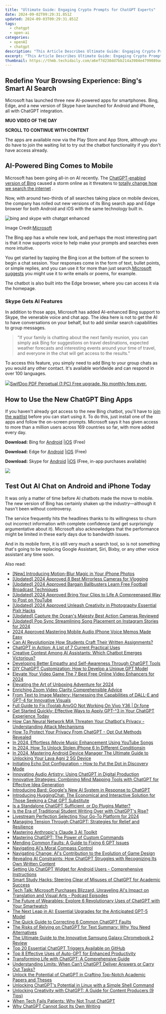 ```yaml
---
title: "Ultimate Guide: Engaging Crypto Prompts for ChatGPT Experts"
date: 2024-09-02T09:29:31.851Z
updated: 2024-09-03T09:29:31.851Z
tags:
  - chatgpt
  - open-ai
categories:
  - openAI
  - chatgpt
description: "This Article Describes Ultimate Guide: Engaging Crypto Prompts for ChatGPT Experts"
excerpt: "This Article Describes Ultimate Guide: Engaging Crypto Prompts for ChatGPT Experts"
thumbnail: https://thmb.techidaily.com/a6ef7d238dd7bb214a3984e4799089ad86b5e4b6f433cd32ec9f580258b7206c.jpg
---
```


## Redefine Your Browsing Experience: Bing's Smart AI Search

 Microsoft has launched three new AI-powered apps for smartphones. Bing, Edge, and a new version of Skype have launched for Android and iPhone, all with ChatGPT integration.

 **MUO VIDEO OF THE DAY**

 **SCROLL TO CONTINUE WITH CONTENT**

 The apps are available now via the Play Store and App Store, although you do have to join the waiting list to try out the chatbot functionality if you don't have access already.

## AI-Powered Bing Comes to Mobile

 Microsoft has been going all-in on AI recently. The [ChatGPT-enabled version of Bing](https://www.makeuseof.com/microsoft-bing-gets-chatgpt-ai/) caused a storm online as it threatens to [totally change how we search the internet](https://www.makeuseof.com/is-chatgpt-search-engine-threat/) .

 Now, with around two-thirds of all searches taking place on mobile devices, the company has rolled out new versions of its Bing search app and Edge browser for both Android and iOS with the same technology built in.

![bing and skype with chatgpt enhanced](https://static1.makeuseofimages.com/wordpress/wp-content/uploads/2023/02/bing-and-skype-with-chatgpt-enhanced.jpg)

 Image Credit:[Microsoft](https://blogs.microsoft.com/blog/2023/02/22/the-new-bing-preview-experience-arrives-on-bing-and-edge-mobile-apps-introducing-bing-now-in-skype/)

 The Bing app has a whole new look, and perhaps the most interesting part is that it now supports voice to help make your prompts and searches even more intuitive.

 You get started by tapping the Bing icon at the bottom of the screen to begin a chat session. Your responses come in the form of text, bullet points, or simple replies, and you can use it for more than just search.[Microsoft suggests](https://blogs.microsoft.com/blog/2023/02/22/the-new-bing-preview-experience-arrives-on-bing-and-edge-mobile-apps-introducing-bing-now-in-skype/) you might use it to write emails or poems, for example.

 The chatbot is also built into the Edge browser, where you can access it via the homepage.

### Skype Gets AI Features

 In addition to those apps, Microsoft has added AI-enhanced Bing support to Skype, the venerable voice and chat app. The idea here is not to get the AI to have conversations on your behalf, but to add similar search capabilities to group messages.

> "If your family is chatting about the next family reunion, you can simply ask Bing for suggestions on travel destinations, expected weather forecasts and interesting events around your time of travel, and everyone in the chat will get access to the results."

 To access this feature, you simply need to add Bing to your group chats as you would any other contact. It's available worldwide and can respond in over 100 languages.

<!-- affiliate ads begin -->
<a href="https://purchase.swifdoo.com/order/checkout.php?PRODS=40002162&QTY=1&AFFILIATE=108875&CART=1"><img src="https://secure.avangate.com/images/merchant/8b932759a5a04ddb34bf79e3f9072e4b/products/1_Product%20box%20white-1024x1024.png" border="0">SwifDoo PDF Perpetual (1 PC) Free upgrade. No monthly fees ever. 
</a>
<!-- affiliate ads end -->
## How to Use the New ChatGPT Bing Apps

 If you haven't already got access to the new Bing chatbot, you'll have to [join the waitlist](https://www.makeuseof.com/try-bing-ai-powered-search-engine/) before you can start using it. To do this, just install one of the apps and follow the on-screen prompts. Microsoft says it has given access to more than a million users across 169 countries so far, with more added every day.

**Download:** Bing for [Android](https://www.anrdoezrs.net/links/7251228/type/dlg/sid/UUmuoUeUpU2022079/https://play.google.com/store/apps/details?id=com.microsoft.bing) |[iOS](https://apps.apple.com/us/app/microsoft-bing-search/id345323231) (Free)

**Download:** Edge for [Android](https://www.anrdoezrs.net/links/7251228/type/dlg/sid/UUmuoUeUpU2022079/https://play.google.com/store/apps/details?id=com.microsoft.emmx) |[iOS](https://apps.apple.com/us/app/microsoft-edge-web-browser/id1288723196) (Free)

**Download:** Skype for [Android](https://www.anrdoezrs.net/links/7251228/type/dlg/sid/UUmuoUeUpU2022079/https://play.google.com/store/apps/details?id=com.skype.raider) |[iOS](https://apps.apple.com/us/app/skype/id304878510) (Free, in-app purchases available)

<!-- affiliate ads begin -->
<a href="https://store.iobit.com/order/checkout.php?PRODS=1468905&QTY=1&AFFILIATE=108875&CART=1"><img src="https://secure.avangate.com/images/merchant/184260348236f9554fe9375772ff966e/ascscan_728x90.png" border="0"></a>
<!-- affiliate ads end -->
## Test Out AI Chat on Android and iPhone Today

 It was only a matter of time before AI chatbots made the move to mobile. The new version of Bing has certainly shaken up the industry—although it hasn't been without controversy.

 The service frequently hits the headlines thanks to its willingness to churn out incorrect information with complete confidence (and get surprisingly argumentative about it). Microsoft also acknowledges that the performance might be limited in these early days due to bandwidth issues.

 And in its mobile form, it is still very much a search tool, so is not something that's going to be replacing Google Assistant, Siri, Bixby, or any other voice assistant any time soon.

<ins class="adsbygoogle"
     style="display:block"
     data-ad-format="autorelaxed"
     data-ad-client="ca-pub-7571918770474297"
     data-ad-slot="1223367746"></ins>



<ins class="adsbygoogle"
     style="display:block"
     data-ad-client="ca-pub-7571918770474297"
     data-ad-slot="8358498916"
     data-ad-format="auto"
     data-full-width-responsive="true"></ins>

<span class="atpl-alsoreadstyle">Also read:</span>
<div><ul>
<li><a href="https://extra-skills.techidaily.com/new-introducing-motion-blur-magic-in-your-iphone-photos/"><u>[New] Introducing Motion-Blur Magic in Your iPhone Photos</u></a></li>
<li><a href="https://facebook-video-share.techidaily.com/updated-2024-approved-8-best-mirrorless-cameras-for-vlogging/"><u>[Updated] 2024 Approved  8 Best Mirrorless Cameras for Vlogging</u></a></li>
<li><a href="https://article-posts.techidaily.com/updated-2024-approved-bargain-ballbusters-learn-free-football-broadcast-techniques/"><u>[Updated] 2024 Approved  Bargain Ballbusters  Learn Free Football Broadcast Techniques</u></a></li>
<li><a href="https://facebook-video-share.techidaily.com/updated-2024-approved-bring-your-clips-to-life-a-compreenased-way-to-post-on-youtube/"><u>[Updated] 2024 Approved  Bring Your Clips to Life  A Compreenased Way to Post on YouTube</u></a></li>
<li><a href="https://article-posts.techidaily.com/updated-2024-approved-unleash-creativity-in-photography-essential-pixlr-hacks/"><u>[Updated] 2024 Approved  Unleash Creativity in Photography  Essential Pixlr Hacks</u></a></li>
<li><a href="https://extra-lessons.techidaily.com/updated-capture-the-oceans-majesty-best-action-cameras-reviewed/"><u>[Updated] Capture the Ocean's Majesty  Best Action Cameras Reviewed</u></a></li>
<li><a href="https://instagram-clips.techidaily.com/updated-pop-sync-streamlining-song-placement-on-instagram-stories-for-2024/"><u>[Updated] Pop Sync  Streamlining Song Placement on Instagram Stories for 2024</u></a></li>
<li><a href="https://screen-sharing-recording.techidaily.com/2024-approved-mastering-mobile-audio-iphone-voice-memos-made-easy/"><u>2024 Approved  Mastering Mobile Audio  IPhone Voice Memos Made Easy</u></a></li>
<li><a href="https://tech-hub.techidaily.com/can-ai-revolutionize-how-students-craft-their-written-assignments/"><u>Can AI Revolutionize How Students Craft Their Written Assignments?</u></a></li>
<li><a href="https://tech-hub.techidaily.com/chatgpt-in-action-a-list-of-7-current-practical-uses/"><u>ChatGPT in Action: A List of 7 Current Practical Uses</u></a></li>
<li><a href="https://tech-hub.techidaily.com/creative-contest-among-ai-assistants-which-chatbot-emerges-victorious/"><u>Creative Contest Among AI Assistants: Which Chatbot Emerges Victorious?</u></a></li>
<li><a href="https://tech-hub.techidaily.com/developing-better-empathy-and-self-awareness-through-chatgpt-tools/"><u>Developing Better Empathy and Self-Awareness Through ChatGPT Tools</u></a></li>
<li><a href="https://tech-hub.techidaily.com/diy-chatgpt-customization-how-to-develop-a-unique-gpt-model/"><u>DIY ChatGPT Customization: How to Develop a Unique GPT Model</u></a></li>
<li><a href="https://smart-video-creator.techidaily.com/elevate-your-video-game-the-7-best-free-online-video-enhancers-for-2024/"><u>Elevate Your Video Game The 7 Best Free Online Video Enhancers for 2024</u></a></li>
<li><a href="https://fox-http.techidaily.com/elevating-the-art-of-unboxing-adventure-for-2024/"><u>Elevating the Art of Unboxing Adventure for 2024</u></a></li>
<li><a href="https://extra-information.techidaily.com/enriching-zoom-video-clarity-comprehensible-advice/"><u>Enriching Zoom Video Clarity  Comprehensible Advice</u></a></li>
<li><a href="https://tech-hub.techidaily.com/from-text-to-image-mastery-harnessing-the-capabilities-of-dall-e-and-gpt-4-for-innovative-visuals/"><u>From Text to Image Mastery: Harnessing the Capabilities of DALL-E and GPT-4 for Innovative Visuals</u></a></li>
<li><a href="https://fake-location.techidaily.com/full-guide-to-fix-itoolab-anygo-not-working-on-vivo-y36-drfone-by-drfone-virtual-android/"><u>Full Guide to Fix iToolab AnyGO Not Working On Vivo Y36 | Dr.fone</u></a></li>
<li><a href="https://tech-hub.techidaily.com/get-started-quickly-effective-ways-to-apply-gpt-3-in-your-chatgpt-experience-today/"><u>Get Started Quickly: Effective Ways to Apply GPT-^3 in Your ChatGPT Experience Today</u></a></li>
<li><a href="https://tech-hub.techidaily.com/how-can-neural-network-mia-threaten-your-chatbots-privacy-understanding-attack-mechanisms/"><u>How Can Neural Network MIA Threaten Your Chatbot's Privacy - Understanding Attack Mechanisms</u></a></li>
<li><a href="https://tech-hub.techidaily.com/how-to-protect-your-privacy-from-chatgpt-opt-out-methods-revealed/"><u>How To Protect Your Privacy From ChatGPT - Opt Out Methods Revealed</u></a></li>
<li><a href="https://youtube-data.techidaily.com/24-effortless-imovie-music-enhancement-using-youtube-songs/"><u>In 2024, Effortless iMovie Music Enhancement Using YouTube Songs</u></a></li>
<li><a href="https://ios-unlock.techidaily.com/in-2024-how-to-unlock-stolen-iphone-6-in-different-conditionsin-by-drfone-ios/"><u>In 2024, How To Unlock Stolen iPhone 6 In Different Conditionsin</u></a></li>
<li><a href="https://android-unlock.techidaily.com/in-2024-mastering-android-device-manager-the-ultimate-guide-to-unlocking-your-lava-agni-2-5g-device-by-drfone-android/"><u>In 2024, Mastering Android Device Manager The Ultimate Guide to Unlocking Your Lava Agni 2 5G Device</u></a></li>
<li><a href="https://technical-tips.techidaily.com/initiating-echo-dot-configuration-how-to-put-the-dot-in-discovery-mode/"><u>Initiating Echo Dot Configuration – How to Put the Dot in Discovery Mode</u></a></li>
<li><a href="https://tech-hub.techidaily.com/innovating-audio-artistry-using-chatgpt-in-digital-production/"><u>Innovating Audio Artistry: Using ChatGPT in Digital Production</u></a></li>
<li><a href="https://tech-hub.techidaily.com/innovative-strategies-combining-mind-mapping-tools-with-chatgpt-for-effective-idea-generation/"><u>Innovative Strategies: Combining Mind Mapping Tools with ChatGPT for Effective Idea Generation</u></a></li>
<li><a href="https://tech-hub.techidaily.com/introducing-bard-googles-new-ai-system-in-response-to-chatgpt/"><u>Introducing Bard: Google's New AI System in Response to ChatGPT</u></a></li>
<li><a href="https://tech-hub.techidaily.com/introducing-huggingchat-the-economical-and-interactive-solution-for-those-seeking-a-chat-gpt-substitute/"><u>Introducing HuggingChat: The Economical and Interactive Solution for Those Seeking a Chat GPT Substitute</u></a></li>
<li><a href="https://tech-hub.techidaily.com/is-a-standalone-chatgpt-sufficient-or-do-plugins-matter/"><u>Is a Standalone ChatGPT Sufficient, or Do Plugins Matter?</u></a></li>
<li><a href="https://tech-hub.techidaily.com/is-the-era-of-traditional-student-writing-over-with-chatgpts-rise/"><u>Is the Era of Traditional Student Writing Over with ChatGPT's Rise?</u></a></li>
<li><a href="https://extra-support.techidaily.com/livestream-perfection-selecting-your-go-to-platform-for-2024/"><u>Livestream Perfection  Selecting Your Go-To Platform for 2024</u></a></li>
<li><a href="https://tech-hub.techidaily.com/managing-tension-through-chatgpt-strategies-for-relief-and-resilience/"><u>Managing Tension Through ChatGPT: Strategies for Relief and Resilience</u></a></li>
<li><a href="https://tech-hub.techidaily.com/mastering-anthropics-claude-3-ai-toolkit/"><u>Mastering Anthropic's Claude 3 AI Toolkit</u></a></li>
<li><a href="https://tech-hub.techidaily.com/mastering-chatgpt-the-power-of-custom-commands/"><u>Mastering ChatGPT: The Power of Custom Commands</u></a></li>
<li><a href="https://tech-hub.techidaily.com/mending-common-faults-a-guide-to-fixing-6-gpt-issues/"><u>Mending Common Faults: A Guide to Fixing 6 GPT Issues</u></a></li>
<li><a href="https://tech-hub.techidaily.com/navigating-ais-moral-compass-control/"><u>Navigating AI's Moral Compass Control</u></a></li>
<li><a href="https://tech-hub.techidaily.com/navigating-change-ais-contribution-to-the-evolution-of-game-design/"><u>Navigating Change: AI's Contribution to the Evolution of Game Design</u></a></li>
<li><a href="https://tech-hub.techidaily.com/revealing-ai-constraints-how-chatgpt-struggles-with-recognizing-its-own-written-content/"><u>Revealing AI Constraints: How ChatGPT Struggles with Recognizing Its Own Written Content</u></a></li>
<li><a href="https://tech-hub.techidaily.com/setting-up-chatgpt-widget-for-android-users-comprehensive-instructions/"><u>Setting Up ChatGPT Widget for Android Users - Comprehensive Instructions</u></a></li>
<li><a href="https://tech-hub.techidaily.com/smart-study-hacks-steering-clear-of-misuses-of-chatgpt-for-academic-success/"><u>Smart Study Hacks: Steering Clear of Misuses of ChatGPT for Academic Success</u></a></li>
<li><a href="https://tech-hub.techidaily.com/tech-talk-microsoft-purchases-blizzard-unraveling-ais-impact-on-translation-and-visual-arts-podcast-episodes/"><u>Tech Talk: Microsoft Purchases Blizzard, Unraveling AI's Impact on Translation and Visual Arts - Podcast Episodes</u></a></li>
<li><a href="https://tech-hub.techidaily.com/the-future-of-wearables-explore-6-revolutionary-uses-of-chatgpt-with-your-smartwatch/"><u>The Future of Wearables: Explore 6 Revolutionary Uses of ChatGPT with Your Smartwatch</u></a></li>
<li><a href="https://tech-hub.techidaily.com/the-next-leap-in-ai-essential-upgrades-for-the-anticipated-gpt-5-model/"><u>The Next Leap in AI: Essential Upgrades for the Anticipated GPT-5 Model</u></a></li>
<li><a href="https://tech-hub.techidaily.com/the-quick-guide-to-correcting-6-common-chatgpt-faults/"><u>The Quick Guide to Correcting 6 Common ChatGPT Faults</u></a></li>
<li><a href="https://tech-hub.techidaily.com/the-risks-of-relying-on-chatgpt-for-text-summary-why-you-need-alternatives/"><u>The Risks of Relying on ChatGPT for Text Summary: Why You Need Alternatives</u></a></li>
<li><a href="https://buynow-reviews.techidaily.com/the-ultimate-guide-to-the-innovative-samsung-galaxy-chromebook-2-review/"><u>The Ultimate Guide to the Innovative Samsung Galaxy Chromebook 2 Review</u></a></li>
<li><a href="https://tech-hub.techidaily.com/top-20-essential-chatgpt-triggers-available-on-github/"><u>Top 20 Essential ChatGPT Triggers Available on GitHub</u></a></li>
<li><a href="https://tech-hub.techidaily.com/top-8-effective-uses-of-auto-gpt-for-enhanced-productivity/"><u>Top 8 Effective Uses of Auto-GPT for Enhanced Productivity</u></a></li>
<li><a href="https://tech-hub.techidaily.com/transforming-life-with-chatgpt-a-comprehensive-guide/"><u>Transforming Life with ChatGPT: A Comprehensive Guide</u></a></li>
<li><a href="https://tech-hub.techidaily.com/understanding-limits-when-cant-chatgpt-deliver-answers-or-carry-out-tasks/"><u>Understanding Limits: When Can’t ChatGPT Deliver Answers or Carry Out Tasks?</u></a></li>
<li><a href="https://tech-hub.techidaily.com/unlock-the-potential-of-chatgpt-in-crafting-top-notch-academic-papers-and-theses/"><u>Unlock the Potential of ChatGPT in Crafting Top-Notch Academic Papers and Theses</u></a></li>
<li><a href="https://tech-hub.techidaily.com/unlocking-chatgpts-potential-in-linux-with-a-simple-shell-command/"><u>Unlocking ChatGPT's Potential in Linux with a Simple Shell Command</u></a></li>
<li><a href="https://tech-hub.techidaily.com/unlocking-creativity-with-chatgpt-a-guide-for-content-producers-9-tips/"><u>Unlocking Creativity with ChatGPT: A Guide for Content Producers (9 Tips)</u></a></li>
<li><a href="https://tech-hub.techidaily.com/when-tech-fails-patients-why-not-trust-chatgpt/"><u>When Tech Fails Patients: Why Not Trust ChatGPT</u></a></li>
<li><a href="https://tech-hub.techidaily.com/why-chatgpt-cannot-spot-its-own-writing/"><u>Why ChatGPT Cannot Spot Its Own Writing</u></a></li>
</ul></div>
